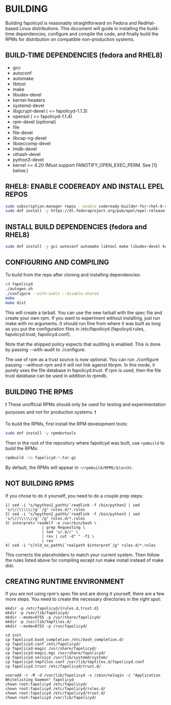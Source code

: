 BUILDING
========

Building fapolicyd is reasonably straightforward on Fedora and RedHat-based Linux distributions.
This document will guide in installing the build-time dependencies, configure and compile the code,
and finally build the RPMs for distribution on compatible non-production systems.

BUILD-TIME DEPENDENCIES (fedora and RHEL8)
------------------------------------------

* gcc
* autoconf
* automake
* libtool
* make
* libudev-devel
* kernel-headers
* systemd-devel
* libgcrypt-devel ( <= fapolicyd-1.1.3)
* openssl         ( >= fapolicyd-1.1.4)
* rpm-devel (optional)
* file
* file-devel
* libcap-ng-devel
* libseccomp-devel
* lmdb-devel
* uthash-devel
* python3-devel
* kernel >= 4.20 (Must support FANOTIFY_OPEN_EXEC_PERM. See [1] below.)

RHEL8: ENABLE CODEREADY AND INSTALL EPEL REPOS
----------------------------------------------

```bash
sudo subscription-manager repos --enable codeready-builder-for-rhel-8-$(arch)-rpms
sudo dnf install -y https://dl.fedoraproject.org/pub/epel/epel-release-latest-8.noarch.rpm
```

INSTALL BUILD DEPENDENCIES (fedora and RHEL8)
---------------------------------------------

```bash
sudo dnf install -y gcc autoconf automake libtool make libudev-devel kernel-headers systemd-devel libgcrypt-devel rpm-devel file file-devel libcap-ng-devel libseccomp-devel lmdb-devel uthash-devel python3-devel
```

CONFIGURING AND COMPILING
-------------------------

To build from the repo after cloning and installing dependencies:

```bash
cd fapolicyd
./autogen.sh
./configure --with-audit --disable-shared
make
make dist
```

This will create a tarball. You can use the new tarball with the spec file
and create your own rpm. If you want to experiment without installing, just
run make with no arguments. It should run fine from where it was built as
long as you put the configuration files in /etc/fapolicyd (fapolicyd.rules,
fapolicyd.trust, fapolicyd.conf).

Note that the shipped policy expects that auditing is enabled. This is done
by passing --with-audit to ./configure.

The use of rpm as a trust source is now optional. You can run ./configure
passing --without-rpm and it will not link against librpm. In this mode, it
purely uses the file database in fapolicyd.trust. If rpm is used, then the
file trust database can be used in addition to rpmdb.

BUILDING THE RPMS
-----------------

:exclamation: These unofficial RPMs should only be used for testing and
experimentation purposes and not for production systems. :exclamation:

To build the RPMs, first install the RPM development tools:

```bash
sudo dnf install -y rpmdevtools
```

Then in the root of the repository where fapolicyd was built, use `rpmbuild`
to build the RPMs:

```bash
rpmbuild -ta fapolicyd-*.tar.gz
```

By default, the RPMs will appear in `~/rpmbuild/RPMS/$(arch)`.

NOT BUILDING RPMS
-----------------
If you chose to do it yourself, you need to do a couple prep steps:

```
1) sed -i "s/%python2_path%/`readlink -f /bin/python2 | sed 's/\//\\\\\//g'`/g" rules.d/*.rules
2) sed -i "s/%python2_path%/`readlink -f /bin/python3 | sed 's/\//\\\\\//g'`/g" rules.d/*.rules
3) interpret=`readelf -e /usr/bin/bash \
                | grep Requesting \
                | sed 's/.$//' \
                | rev | cut -d" " -f1 \
                | rev`
4) sed -i "s|%ld_so_path%|`realpath $interpret`|g" rules.d/*.rules
```
This corrects the placeholders to match your current system. Then follow the
rules listed above for compiling except run make install instead of make dist.

CREATING RUNTIME ENVIRONMENT
----------------------------
If you are not using rpm's spec file and are doing it yourself, there are
a few more steps. You need to create the necessary directories in the right
spot:

```
mkdir -p /etc/fapolicyd/{rules.d,trust.d}
mkdir -p /var/lib/fapolicyd/
mkdir --mode=0755 -p /usr/share/fapolicyd/
mkdir -p /usr/lib/tmpfiles.d/
mkdir --mode=0755 -p /run/fapolicyd/

cd init
cp fapolicyd.bash_completion /etc/bash_completion.d/
cp fapolicyd.conf /etc/fapolicyd/
cp fapolicyd-magic /usr/share/fapolicyd/
cp fapolicyd-magic.mgc /usr/share/fapolicyd/
cp fapolicyd.service /usr/lib/systemd/system/
cp fapolicyd-tmpfiles.conf /usr/lib/tmpfiles.d/fapolicyd.conf
cp fapolicyd.trust /etc/fapolicyd/trust.d/

useradd -r -M -d /var/lib/fapolicyd -s /sbin/nologin -c "Application Whitelisting Daemon" fapolicyd
chown root:fapolicyd /etc/fapolicyd/
chown root:fapolicyd /etc/fapolicyd/rules.d/
chown root:fapolicyd /etc/fapolicyd/trust.d/
chown root:fapolicyd /var/lib/fapolicyd/
```


